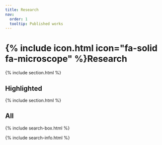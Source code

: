 ```yaml
---
title: Research
nav:
  order: 1
  tooltip: Published works
---
```


# {% include icon.html icon="fa-solid fa-microscope" %}Research



{% include section.html %}

## Highlighted

<!---
{% include citation.html lookup="Open collaborative writing with Manubot" style="rich" %}
--->
{% include section.html %}

## All

{% include search-box.html %}

{% include search-info.html %}
<!---
{% include list.html data="citations" component="citation" style="rich" %}
--->
